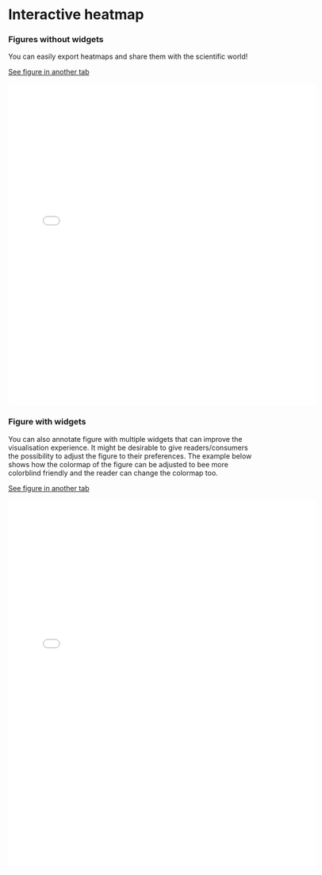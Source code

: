 # Interactive heatmap

### Figures without widgets
You can easily export heatmaps and share them with the scientific world!

[See figure in another tab](html-files/heatmap.html)

<iframe 
    width="620" 
    frameborder="0" 
    height="650"
    src="html-files/heatmap.html" 
    style="background: #FFFFFF;"
></iframe><br />


### Figure with widgets
You can also annotate figure with multiple widgets that can improve the visualisation experience. It might be desirable to give readers/consumers the possibility to adjust the figure to their preferences. The example below shows how the colormap of the figure can be adjusted to bee more colorblind friendly and the reader can change the colormap too.

[See figure in another tab](html-files/widgets-heatmap.html)

<iframe 
    width="620" 
    frameborder="0" 
    height="745"
    src="html-files/widgets-heatmap.html" 
    style="background: #FFFFFF;"
></iframe><br />